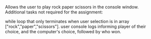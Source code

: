 Allows the user to play rock paper scissors in the console window. 
Additional tasks not required for the assignment:

while loop that only terminates when user selection is in array ["rock","paper","scissors"].
user console logs informing player of their choice, and the computer's choice, followed by who won.

